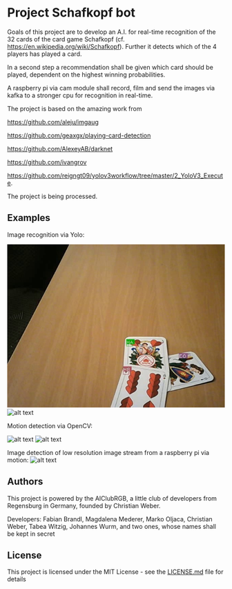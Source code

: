 # Project Schafkopf bot

Goals of this project are to develop an A.I. for real-time recognition of the 32 cards of the card game Schafkopf (cf. https://en.wikipedia.org/wiki/Schafkopf).
Further it detects which of the 4 players has played a card.

In a second step a recommendation shall be given which card should be played, dependent on the highest winning probabilities. 

A raspberry pi via cam module shall record, film and send the images via kafka to a stronger cpu for recognition in real-time. 

The project is based on the amazing work from

https://github.com/aleju/imgaug

https://github.com/geaxgx/playing-card-detection

https://github.com/AlexeyAB/darknet

https://github.com/ivangrov

https://github.com/reigngt09/yolov3workflow/tree/master/2_YoloV3_Execute.
 
The project is being processed.

## Examples

Image recognition via Yolo:

![alt text](for_readme/HerzAss_Herz8_EichelOber.jpg)
![alt text](for_readme/Example_detection_film.gif)

Motion detection via OpenCV:

![alt text](for_readme/After_perspective_transfo.gif)
![alt text](for_readme/Original_motion.gif)

Image detection of low resolution image stream from a raspberry pi via motion:
![alt text](for_readme/Detection_from_raspberry_via_motion.gif)





## Authors

This project is powered by the AIClubRGB, a little club of developers from Regensburg in Germany, founded by Christian Weber.

Developers: 
Fabian Brandl,
Magdalena Mederer,
Marko Oljaca,
Christian Weber,
Tabea Witzig,
Johannes Wurm,
and two ones, whose names shall be kept in secret 	    




## License

This project is licensed under the MIT License - see the [LICENSE.md](LICENSE.md) file for details

